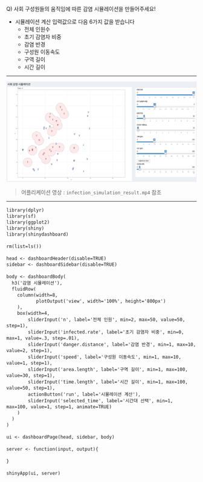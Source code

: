 Q) 사회 구성원들의 움직임에 따른 감염 시뮬레이션을 만들어주세요!  
- 시뮬레이션 계산 입력값으로 다음 6가지 값을 받습니다
  - 전체 인원수
  - 초기 감염자 비중
  - 감염 반경
  - 구성원 이동속도
  - 구역 길이
  - 시간 길이

---

![result_pic!](infection_simulation_result.PNG) 
> 어플리케이션 영상 : `infection_simulation_result.mp4` 참조

---

```
library(dplyr)
library(sf)
library(ggplot2)
library(shiny)
library(shinydashboard)

rm(list=ls())

head <- dashboardHeader(disable=TRUE)
sidebar <- dashboardSidebar(disable=TRUE)

body <- dashboardBody(
  h3('감염 시뮬레이션'),
  fluidRow(
    column(width=8,
           plotOutput('view', width='100%', height='800px')
    ),
    box(width=4, 
        sliderInput('n', label='전체 인원', min=2, max=50, value=50, step=1),
        sliderInput('infected.rate', label='초기 감염자 비중', min=0, max=1, value=.3, step=.01),
        sliderInput('danger.distance', label='감염 반경', min=1, max=10, value=2, step=1),
        sliderInput('speed', label='구성원 이동속도', min=1, max=10, value=1, step=1),
        sliderInput('area.length', label='구역 길이', min=1, max=100, value=30, step=1),
        sliderInput('time.length', label='시간 길이', min=1, max=100, value=50, step=1),
        actionButton('run', label='시뮬레이션 계산'),
        sliderInput('selected_time', label='시간대 선택', min=1, max=100, value=1, step=1, animate=TRUE)
    )
  )
)

ui <- dashboardPage(head, sidebar, body)

server <- function(input, output){

}

shinyApp(ui, server)
```